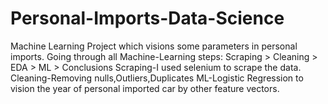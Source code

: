 # Personal-Imports-Data-Science
Machine Learning Project which visions some parameters in personal imports.
Going through all Machine-Learning steps:
Scraping > Cleaning > EDA > ML > Conclusions
Scraping-I used selenium to scrape the data.
Cleaning-Removing nulls,Outliers,Duplicates
ML-Logistic Regression to vision the year of personal imported car by other feature vectors.

